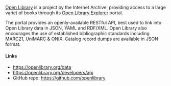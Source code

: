 [Open Library]() is a project by the Internet Archive, providing access to a large variet of books through its [Open Library Explorer](https://openlibrary.org/explore) portal.

The portal provides an openly-available RESTful API, best used to link into Open Library data in JSON, YAML and RDF/XML. Open Library also encourages the use of established bibliographic standards including MARC21, UniMARC & ONIX. Catalog record dumps are available in JSON format.

#### Links

* https://openlibrary.org/data
* https://openlibrary.org/developers/api
* GitHub repo: https://github.com/openlibrary